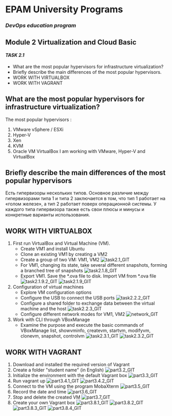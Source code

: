 # EPAM University Programs
### _DevOps education program_
## Module 2 Virtualization and Cloud Basic
#### _TASK 2.1_

- What are the most popular hypervisors for infrastructure virtualization?
- Briefly describe the main differences of the most popular hypervisors.
- WORK WITH VIRTUALBOX
- WORK WITH VAGRANT


## What are the most popular hypervisors for infrastructure virtualization?

The most popular hypervisors :
1. VMware vSphere / ESXi
2. Hyper-V
3. Xen
4. KVM
5. Oracle VM VirtualBox
I am working with VMware, Hyper-V and VirtualBox


## Briefly describe the main differences of the most popular hypervisors
Есть гипервизоры нескольких типов. Основное различие между гипервизорами типа 1 и типа 2 заключается в том, что тип 1 работает на «голом железе», а тип 2 работает поверх операционной системы. У каждого типа гипервизора также есть свои плюсы и минусы и конкретные варианты использования.

## WORK WITH VIRTUALBOX
1. First run VirtualBox and Virtual Machine (VM).
    -  Create VM1 and install Ubuntu
    -  Clone an existing VM1 by creating a VM2
    -   Create a group of two VM: VM1, VM2
    ![task2.1_GIT](https://github.com/AnnaMushchynina/DevOps_online_Kyiv_2022Q1Q2/blob/main/m2/task2.1/images/task2.1.PNG)
    -   For VM1, changing its state, take several different snapshots, forming a branched tree of snapshots
    ![task2.1.8_GIT](https://github.com/AnnaMushchynina/DevOps_online_Kyiv_2022Q1Q2/blob/main/m2/task2.1/images/task2.1.8.PNG)
    -   Export VM1. Save the *.ova file to disk. Import VM from *.ova file 
    ![task2.1.9.2_GIT](https://github.com/AnnaMushchynina/DevOps_online_Kyiv_2022Q1Q2/blob/main/m2/task2.1/images/task2.1.9.2.PNG)
    ![task2.1.9_GIT](https://github.com/AnnaMushchynina/DevOps_online_Kyiv_2022Q1Q2/blob/main/m2/task2.1/images/task2.1.9.PNG)
2. Configuration of virtual machines
    -  Explore VM configuration options
    -  Configure the USB to connect the USB ports
    ![task2.2.2_GIT](https://github.com/AnnaMushchynina/DevOps_online_Kyiv_2022Q1Q2/blob/main/m2/task2.1/images/task2.2.2.PNG)
    -   Configure a shared folder to exchange data between the virtual machine and 
the host
    ![task2.2.3_GIT](https://github.com/AnnaMushchynina/DevOps_online_Kyiv_2022Q1Q2/blob/main/m2/task2.1/images/task2.2.3.PNG)
    - Configure different network modes for VM1, VM2
    ![network_GIT](https://github.com/AnnaMushchynina/DevOps_online_Kyiv_2022Q1Q2/blob/main/m2/task2.1/images/task2.4.4.PNG)
3. Work with CLI through VBoxManage
    - Examine the purpose and execute the basic commands of VBoxManage list, 
showvminfo, createvm, startvm, modifyvm, clonevm, snapshot, controlvm
    ![task2.3.1_GIT](https://github.com/AnnaMushchynina/DevOps_online_Kyiv_2022Q1Q2/blob/main/m2/task2.1/images/task2.3.1.PNG)
    ![task2.3.2_GIT](https://github.com/AnnaMushchynina/DevOps_online_Kyiv_2022Q1Q2/blob/main/m2/task2.1/images/task2.3.2.PNG)
## WORK WITH VAGRANT
1. Download and installed the required version of Vagrant
2. Create a folder "student name" (in English)
    ![part3.2_GIT](https://github.com/AnnaMushchynina/DevOps_online_Kyiv_2022Q1Q2/blob/main/m2/task2.1/images/part3.2.PNG)
3. Initialize the environment with the default Vagrant box
    ![part3.3_GIT](https://github.com/AnnaMushchynina/DevOps_online_Kyiv_2022Q1Q2/blob/main/m2/task2.1/images/part3.3.PNG)
4. Run vagrant up
    ![part3.4.1_GIT](https://github.com/AnnaMushchynina/DevOps_online_Kyiv_2022Q1Q2/blob/main/m2/task2.1/images/part3.4.1.PNG)
    ![part3.4.2_GIT](https://github.com/AnnaMushchynina/DevOps_online_Kyiv_2022Q1Q2/blob/main/m2/task2.1/images/part3.4.2.PNG)
5. Connect to the VM using the program MobaXterm
    ![part3.5_GIT](https://github.com/AnnaMushchynina/DevOps_online_Kyiv_2022Q1Q2/blob/main/m2/task2.1/images/part3.5.PNG)
6. Record the date and time
    ![part3.6_GIT](https://github.com/AnnaMushchynina/DevOps_online_Kyiv_2022Q1Q2/blob/main/m2/task2.1/images/part3.6.PNG)
7. Stop and delete the created VM
    ![part3.7_GIT](https://github.com/AnnaMushchynina/DevOps_online_Kyiv_2022Q1Q2/blob/main/m2/task2.1/images/part3.7.PNG)
8.  Create your own Vagrant box
    ![part3.8.1_GIT](https://github.com/AnnaMushchynina/DevOps_online_Kyiv_2022Q1Q2/blob/main/m2/task2.1/images/part3.8.1.PNG)
    ![part3.8.2_GIT](https://github.com/AnnaMushchynina/DevOps_online_Kyiv_2022Q1Q2/blob/main/m2/task2.1/images/part3.8.2.PNG)
    ![part3.8.3_GIT](https://github.com/AnnaMushchynina/DevOps_online_Kyiv_2022Q1Q2/blob/main/m2/task2.1/images/part3.8.3.PNG)
    ![part3.8.4_GIT](https://github.com/AnnaMushchynina/DevOps_online_Kyiv_2022Q1Q2/blob/main/m2/task2.1/images/part3.8.4.PNG)




